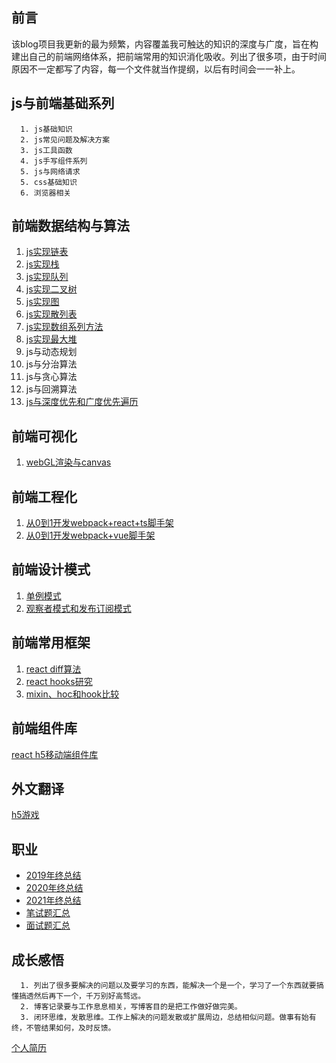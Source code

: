 ## 前言
该blog项目我更新的最为频繁，内容覆盖我可触达的知识的深度与广度，旨在构建出自己的前端网络体系，把前端常用的知识消化吸收。列出了很多项，由于时间原因不一定都写了内容，每一个文件就当作提纲，以后有时间会一一补上。

js与前端基础系列
---

```
  1. js基础知识
  2. js常见问题及解决方案
  3. js工具函数
  4. js手写组件系列
  5. js与网络请求
  5. css基础知识
  6. 浏览器相关
```

前端数据结构与算法
---
1. [js实现链表](https://github.com/XingGuoZM/blog/blob/master/%E5%89%8D%E7%AB%AF%E6%95%B0%E6%8D%AE%E7%BB%93%E6%9E%84%E4%B8%8E%E7%AE%97%E6%B3%95/JS%E5%AE%9E%E7%8E%B0%E5%9F%BA%E6%9C%AC%E6%95%B0%E6%8D%AE%E7%BB%93%E6%9E%84%E4%B9%8B%E9%93%BE%E8%A1%A8.md)
2. [js实现栈](https://github.com/XingGuoZM/blog/blob/master/%E5%89%8D%E7%AB%AF%E6%95%B0%E6%8D%AE%E7%BB%93%E6%9E%84%E4%B8%8E%E7%AE%97%E6%B3%95/JS%E5%AE%9E%E7%8E%B0%E5%9F%BA%E6%9C%AC%E6%95%B0%E6%8D%AE%E7%BB%93%E6%9E%84%E4%B9%8B%E6%A0%88.md)
3. [js实现队列](https://github.com/XingGuoZM/blog/blob/master/%E5%89%8D%E7%AB%AF%E6%95%B0%E6%8D%AE%E7%BB%93%E6%9E%84%E4%B8%8E%E7%AE%97%E6%B3%95/JS%E5%AE%9E%E7%8E%B0%E5%9F%BA%E6%9C%AC%E6%95%B0%E6%8D%AE%E7%BB%93%E6%9E%84%E4%B9%8B%E9%98%9F%E5%88%97.md)
4. [js实现二叉树](https://github.com/XingGuoZM/blog/blob/master/%E5%89%8D%E7%AB%AF%E6%95%B0%E6%8D%AE%E7%BB%93%E6%9E%84%E4%B8%8E%E7%AE%97%E6%B3%95/JS%E5%AE%9E%E7%8E%B0%E5%9F%BA%E6%9C%AC%E6%95%B0%E6%8D%AE%E7%BB%93%E6%9E%84%E4%B9%8B%E4%BA%8C%E5%8F%89%E6%A0%91.md)
5. [js实现图](https://github.com/XingGuoZM/blog/blob/master/%E5%89%8D%E7%AB%AF%E6%95%B0%E6%8D%AE%E7%BB%93%E6%9E%84%E4%B8%8E%E7%AE%97%E6%B3%95/JS%E5%AE%9E%E7%8E%B0%E5%9F%BA%E6%9C%AC%E6%95%B0%E6%8D%AE%E7%BB%93%E6%9E%84%E4%B9%8B%E5%9B%BE.md)
6. [js实现散列表](https://github.com/XingGuoZM/blog/blob/master/%E5%89%8D%E7%AB%AF%E6%95%B0%E6%8D%AE%E7%BB%93%E6%9E%84%E4%B8%8E%E7%AE%97%E6%B3%95/JS%E5%AE%9E%E7%8E%B0%E5%9F%BA%E6%9C%AC%E6%95%B0%E6%8D%AE%E7%BB%93%E6%9E%84%E4%B9%8B%E6%95%A3%E5%88%97%E8%A1%A8.md)
7. [js实现数组系列方法](https://github.com/XingGuoZM/blog/blob/master/%E5%89%8D%E7%AB%AF%E6%95%B0%E6%8D%AE%E7%BB%93%E6%9E%84%E4%B8%8E%E7%AE%97%E6%B3%95/JS%E5%AE%9E%E7%8E%B0%E5%9F%BA%E6%9C%AC%E7%9A%84%E6%95%B0%E6%8D%AE%E7%BB%93%E6%9E%84%E4%B9%8B%E6%95%B0%E7%BB%84.md)
8. [js实现最大堆](https://github.com/XingGuoZM/blog/blob/master/%E5%89%8D%E7%AB%AF%E6%95%B0%E6%8D%AE%E7%BB%93%E6%9E%84%E4%B8%8E%E7%AE%97%E6%B3%95/JS%E5%AE%9E%E7%8E%B0%E5%9F%BA%E6%9C%AC%E6%95%B0%E6%8D%AE%E7%BB%93%E6%9E%84%E4%B9%8B%E6%9C%80%E5%A4%A7%E5%A0%86.md)
9. js与动态规划
10. js与分治算法
11. js与贪心算法
12. js与回溯算法
13. [js与深度优先和广度优先遍历](https://github.com/XingGuoZM/blog/blob/master/%E5%89%8D%E7%AB%AF%E6%95%B0%E6%8D%AE%E7%BB%93%E6%9E%84%E4%B8%8E%E7%AE%97%E6%B3%95/%E9%81%8D%E5%8E%86%EF%BC%88Traverse%EF%BC%89.md) 

前端可视化
---
1. [webGL渲染与canvas](https://github.com/XingGuoZM/blog/blob/master/%E5%89%8D%E7%AB%AF%E5%8F%AF%E8%A7%86%E5%8C%96/webGL%E4%B8%8Ecanvas.md)

前端工程化
---
1. [从0到1开发webpack+react+ts脚手架](https://github.com/XingGuoZM/blog/tree/master/%E5%89%8D%E7%AB%AF%E5%B7%A5%E7%A8%8B%E5%8C%96/webpack-react-ts)
2. [从0到1开发webpack+vue脚手架](https://github.com/XingGuoZM/blog/tree/master/%E5%89%8D%E7%AB%AF%E5%B7%A5%E7%A8%8B%E5%8C%96/webpack-vue)

前端设计模式
---
1. [单例模式](https://github.com/XingGuoZM/blog/blob/master/%E5%89%8D%E7%AB%AF%E8%AE%BE%E8%AE%A1%E6%A8%A1%E5%BC%8F/%E5%8D%95%E4%BE%8B%E6%A8%A1%E5%BC%8F.md)
2. [观察者模式和发布订阅模式](https://github.com/XingGuoZM/blog/blob/master/%E5%89%8D%E7%AB%AF%E8%AE%BE%E8%AE%A1%E6%A8%A1%E5%BC%8F/%E8%A7%82%E5%AF%9F%E8%80%85%E6%A8%A1%E5%BC%8F%E5%92%8C%E5%8F%91%E5%B8%83%E8%AE%A2%E9%98%85%E6%A8%A1%E5%BC%8F.md)

前端常用框架  
---
1. [react diff算法](https://github.com/XingGuoZM/blog/blob/master/%E5%89%8D%E7%AB%AF%E6%A1%86%E6%9E%B6/react%E7%B3%BB%E5%88%97/react%20diff%E7%AE%97%E6%B3%95%E7%A0%94%E7%A9%B6.md)
2. [react hooks研究](https://github.com/XingGuoZM/blog/blob/master/%E5%89%8D%E7%AB%AF%E6%A1%86%E6%9E%B6/react%E7%B3%BB%E5%88%97/react%20hooks%E7%A0%94%E7%A9%B6.md)
3. [mixin、hoc和hook比较 ](https://github.com/XingGuoZM/blog/blob/master/%E5%89%8D%E7%AB%AF%E6%A1%86%E6%9E%B6/react%E7%B3%BB%E5%88%97/mixin%E3%80%81hoc%E5%92%8Chook.md)

前端组件库
---
[react h5移动端组件库](https://github.com/XingGuoZM/blog/tree/master/%E5%89%8D%E7%AB%AF%E7%BB%84%E4%BB%B6%E5%BA%93/mobile)

外文翻译   
---
[h5游戏](https://github.com/XingGuoZM/blog/tree/master/%E5%A4%96%E6%96%87%E7%BF%BB%E8%AF%91/HTML5%20GAME%20TUTORIAL)

职业   
---
- [2019年终总结](https://github.com/XingGuoZM/blog/blob/master/%E8%81%8C%E4%B8%9A/2019%E5%B9%B4%E7%BB%88%E6%80%BB%E7%BB%93.md)
- [2020年终总结](https://github.com/XingGuoZM/blog/blob/master/%E8%81%8C%E4%B8%9A/2020%E5%B9%B4%E7%BB%88%E6%80%BB%E7%BB%93.md)
- [2021年终总结](https://github.com/XingGuoZM/blog/blob/master/%E8%81%8C%E4%B8%9A/2021%E5%B9%B4%E7%BB%88%E6%80%BB%E7%BB%93.md)
- [笔试题汇总](https://github.com/XingGuoZM/FE-blog/issues/19)
- [面试题汇总](https://github.com/XingGuoZM/FE-blog/issues/18)

成长感悟
---
```
  1. 列出了很多要解决的问题以及要学习的东西，能解决一个是一个，学习了一个东西就要搞懂搞透然后再下一个，千万别好高骛远。
  2. 博客记录要与工作息息相关，写博客目的是把工作做好做完美。  
  3. 闭环思维，发散思维。工作上解决的问题发散或扩展周边，总结相似问题。做事有始有终，不管结果如何，及时反馈。    
```

[个人简历](https://github.com/XingGuoZM/blog/blob/master/aboutMe.md)

